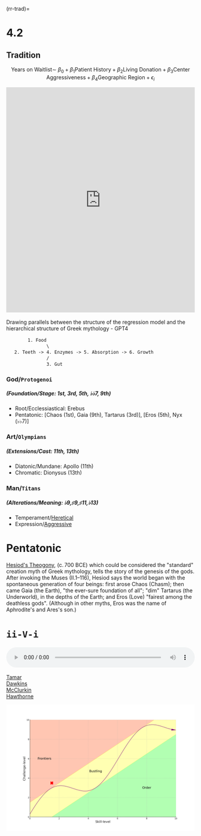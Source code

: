 (rr-trad)=
# 4.2

## Tradition


$$
  \text{Years on Waitlist} \sim \ \beta_0 + \beta_1 \text{Patient History} + \beta_2 \text{Living Donation} + \beta_3 \text{Center Aggressiveness} + \beta_4 \text{Geographic Region} + \epsilon_i
$$


<iframe src="https://www.youtube.com/embed/raexpEkkgso" width="100%" height="600px" style="border:none"></iframe>
   
Drawing parallels between the structure of the regression model and the hierarchical structure of Greek mythology - GPT4

  

 
            1. Food
                   \
       2. Teeth -> 4. Enzymes -> 5. Absorption -> 6. Growth
                   /
                   3. Gut



### God/`Protogenoi`
##### (Foundation/Stage: 1st, 3rd, 5th, ♭♭7, 9th)
- Root/Ecclessiastical: Erebus
- Pentatonic: [Chaos (1st), Gaia (9th), Tartarus (3rd)], [Eros (5th), Nyx (♭♭7)]
   
### Art/`Olympians`
##### (Extensions/Cast: 11th, 13th)
- Diatonic/Mundane: Apollo (11th)
- Chromatic: Dionysus (13th)

### Man/`Titans`
##### (Alterations/Meaning: ♭9,♯9,♯11,♭13) 
- Temperament/[Heretical](https://www.gutenberg.org/cache/epub/27458/pg27458-images.html)
- Expression/[Aggressive](https://onlinelibrary.wiley.com/doi/full/10.1111/j.1600-6143.2011.03789.x)
  

# Pentatonic

[Hesiod's Theogony](https://en.wikipedia.org/wiki/Greek_primordial_deities#Hesiod's_primordial_genealogy), (c. 700 BCE) which could be considered the "standard" creation myth of Greek mythology, tells the story of the genesis of the gods. After invoking the Muses (II.1–116), Hesiod says the world began with the spontaneous generation of four beings: first arose Chaos (Chasm); then came Gaia (the Earth), "the ever-sure foundation of all"; "dim" Tartarus (the Underworld), in the depths of the Earth; and Eros (Love) "fairest among the deathless gods". (Although in other myths, Eros was the name of Aphrodite's and Ares's son.)

# `ii-V-i`

<audio controls style="width: 100%;">
  <source src="ii-v-I.mp3" type="audio/mp3">
  Your browser does not support the audio element.
</audio>

[Tamar](https://www.youtube.com/watch?v=kQCCftEPl4M)        
[Dawkins](https://www.youtube.com/watch?v=qCfarOP_-dA)         
[McClurkin](https://www.youtube.com/watch?v=ud-YSDFTboQ)         
[Hawthorne](https://www.youtube.com/watch?v=YDFl9goQD_c)        

![](https://github.com/abikesa/url/raw/main/frontier.png)

